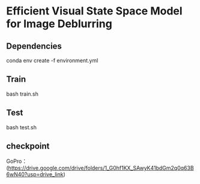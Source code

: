 # Efficient Visual State Space Model for Image Deblurring
## Dependencies
conda env create -f environment.yml

## Train
bash train.sh
## Test
bash test.sh
## checkpoint 
GoPro：(https://drive.google.com/drive/folders/1_G0hf1KX_SAwyK41bdGm2q0q63B6wN40?usp=drive_link)

